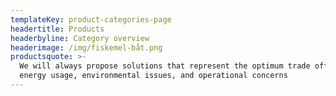 ```yaml
---
templateKey: product-categories-page
headertitle: Products
headerbyline: Category overview
headerimage: /img/fiskemel-båt.png
productsquote: >-
  We will always propose solutions that represent the optimum trade off between
  energy usage, environmental issues, and operational concerns
---
```


